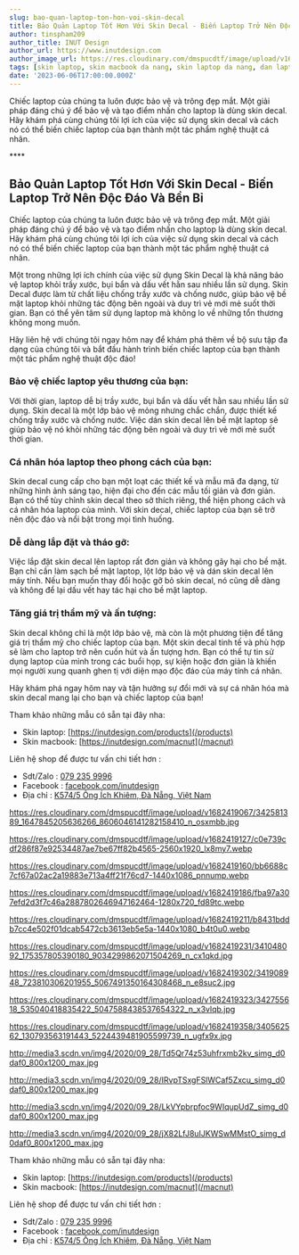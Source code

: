 ```yaml
---
slug: bao-quan-laptop-ton-hon-voi-skin-decal
title: Bảo Quản Laptop Tốt Hơn Với Skin Decal - Biến Laptop Trở Nên Độc Đáo Và Bền Bỉ
author: tinspham209
author_title: INUT Design
author_url: https://www.inutdesign.com
author_image_url: https://res.cloudinary.com/dmspucdtf/image/upload/v1663647671/inut/292635797_197003529328579_4330060878795101093_n_bjzhby.jpg
tags: [skin laptop, skin macbook da nang, skin laptop da nang, dan laptop da nang]
date: '2023-06-06T17:00:00.000Z'
---
```


Chiếc laptop của chúng ta luôn được bảo vệ và trông đẹp mắt. Một giải pháp đáng chú ý để bảo vệ và tạo điểm nhấn cho laptop là dùng skin decal. Hãy khám phá cùng chúng tôi lợi ích của việc sử dụng skin decal và cách nó có thể biến chiếc laptop của bạn thành một tác phẩm nghệ thuật cá nhân.

<!-- truncate-->****

<!-- ## Table of contents -->

## Bảo Quản Laptop Tốt Hơn Với Skin Decal - Biến Laptop Trở Nên Độc Đáo Và Bền Bỉ
Chiếc laptop của chúng ta luôn được bảo vệ và trông đẹp mắt. Một giải pháp đáng chú ý để bảo vệ và tạo điểm nhấn cho laptop là dùng skin decal. Hãy khám phá cùng chúng tôi lợi ích của việc sử dụng skin decal và cách nó có thể biến chiếc laptop của bạn thành một tác phẩm nghệ thuật cá nhân.

Một trong những lợi ích chính của việc sử dụng Skin Decal là khả năng bảo vệ laptop khỏi trầy xước, bụi bẩn và dấu vết hằn sau nhiều lần sử dụng. Skin Decal được làm từ chất liệu chống trầy xước và chống nước, giúp bảo vệ bề mặt laptop khỏi những tác động bên ngoài và duy trì vẻ mới mẻ suốt thời gian. Bạn có thể yên tâm sử dụng laptop mà không lo về những tổn thương không mong muốn.

Hãy liên hệ với chúng tôi ngay hôm nay để khám phá thêm về bộ sưu tập đa dạng của chúng tôi và bắt đầu hành trình biến chiếc laptop của bạn thành một tác phẩm nghệ thuật độc đáo!

### Bảo vệ chiếc laptop yêu thương của bạn:
Với thời gian, laptop dễ bị trầy xước, bụi bẩn và dấu vết hằn sau nhiều lần sử dụng. Skin decal là một lớp bảo vệ mỏng nhưng chắc chắn, được thiết kế chống trầy xước và chống nước. Việc dán skin decal lên bề mặt laptop sẽ giúp bảo vệ nó khỏi những tác động bên ngoài và duy trì vẻ mới mẻ suốt thời gian.

### Cá nhân hóa laptop theo phong cách của bạn:
Skin decal cung cấp cho bạn một loạt các thiết kế và mẫu mã đa dạng, từ những hình ảnh sáng tạo, hiện đại cho đến các mẫu tối giản và đơn giản. Bạn có thể tùy chỉnh skin decal theo sở thích riêng, thể hiện phong cách và cá nhân hóa laptop của mình. Với skin decal, chiếc laptop của bạn sẽ trở nên độc đáo và nổi bật trong mọi tình huống.

### Dễ dàng lắp đặt và tháo gỡ:
Việc lắp đặt skin decal lên laptop rất đơn giản và không gây hại cho bề mặt. Bạn chỉ cần làm sạch bề mặt laptop, lột lớp bảo vệ và dán skin decal lên máy tính. Nếu bạn muốn thay đổi hoặc gỡ bỏ skin decal, nó cũng dễ dàng và không để lại dấu vết hay tác hại cho bề mặt laptop.

### Tăng giá trị thẩm mỹ và ấn tượng:
Skin decal không chỉ là một lớp bảo vệ, mà còn là một phương tiện để tăng giá trị thẩm mỹ cho chiếc laptop của bạn. Một skin decal tinh tế và phù hợp sẽ làm cho laptop trở nên cuốn hút và ấn tượng hơn. Bạn có thể tự tin sử dụng laptop của mình trong các buổi họp, sự kiện hoặc đơn giản là khiến mọi người xung quanh ghen tị với diện mạo độc đáo của máy tính cá nhân.

Hãy khám phá ngay hôm nay và tận hưởng sự đổi mới và sự cá nhân hóa mà skin decal mang lại cho bạn và chiếc laptop của bạn!

Tham khảo những mẫu có sẵn tại đây nha:
- Skin laptop: [https://inutdesign.com/products](/products)
- Skin macbook: [https://inutdesign.com/macnut](/macnut)

Liên hệ shop để được tư vấn chi tiết hơn :
- Sdt/Zalo : [079 235 9996](tel:0792359996)
- Facebook : [facebook.com/inutdesign](https://www.facebook.com/inutdesign)
- Địa chỉ : [K574/5 Ông Ích Khiêm, Đà Nẵng, Việt Nam](https://maps.app.goo.gl/dAdKSbnBEvarx6LK8)

https://res.cloudinary.com/dmspucdtf/image/upload/v1682419067/342581389_1647845205636266_8606046141282158410_n_osxmbb.jpg

https://res.cloudinary.com/dmspucdtf/image/upload/v1682419127/c0e739cdf286f87e92534487ae7be67ff82b4565-2560x1920_lx8my7.webp

https://res.cloudinary.com/dmspucdtf/image/upload/v1682419160/bb6688c7cf67a02ac2a19883e713a4ff21f76cd7-1440x1086_pnnump.webp

https://res.cloudinary.com/dmspucdtf/image/upload/v1682419186/fba97a307efd2d3f7c46a2887802646947162464-1280x720_fd89tc.webp

https://res.cloudinary.com/dmspucdtf/image/upload/v1682419211/b8431bddb7cc4e502f01dcab5472cb3613eb5e5a-1440x1080_b4t0u0.webp

https://res.cloudinary.com/dmspucdtf/image/upload/v1682419231/341048092_175357805390180_9034299862071504269_n_cx1qkd.jpg

https://res.cloudinary.com/dmspucdtf/image/upload/v1682419302/341908948_723810306201955_5067491350164308468_n_e8suc2.jpg

https://res.cloudinary.com/dmspucdtf/image/upload/v1682419323/342755618_535040418835422_5047588438537654322_n_x3vlqb.jpg

https://res.cloudinary.com/dmspucdtf/image/upload/v1682419358/340562562_130793563191443_5224439481905599739_n_ugfx9x.jpg

http://media3.scdn.vn/img4/2020/09_28/Td5Qr74z53uhfrxmb2kv_simg_d0daf0_800x1200_max.jpg

http://media3.scdn.vn/img4/2020/09_28/IRvpTSxgFSlWCaf5Zxcu_simg_d0daf0_800x1200_max.jpg

http://media3.scdn.vn/img4/2020/09_28/LkVYpbrpfoc9WIqupUdZ_simg_d0daf0_800x1200_max.jpg

http://media3.scdn.vn/img4/2020/09_28/jX82LfJ8uIJKWSwMMstO_simg_d0daf0_800x1200_max.jpg

Tham khảo những mẫu có sẵn tại đây nha:
- Skin laptop: [https://inutdesign.com/products](/products)
- Skin macbook: [https://inutdesign.com/macnut](/macnut)

Liên hệ shop để được tư vấn chi tiết hơn :
- Sdt/Zalo : [079 235 9996](tel:0792359996)
- Facebook : [facebook.com/inutdesign](https://www.facebook.com/inutdesign)
- Địa chỉ : [K574/5 Ông Ích Khiêm, Đà Nẵng, Việt Nam](https://maps.app.goo.gl/dAdKSbnBEvarx6LK8)